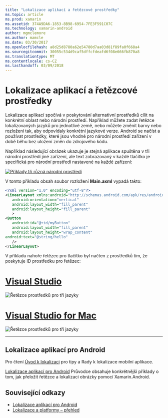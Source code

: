 ```yaml
---
title: "Lokalizace aplikací a řetězcové prostředky"
ms.topic: article
ms.prod: xamarin
ms.assetid: 374A9DA6-1853-8B98-6954-7FE3F591C07C
ms.technology: xamarin-android
author: mgmclemore
ms.author: mamcle
ms.date: 03/30/2017
ms.openlocfilehash: a8d25d8780a62e54780d7aa03d81f89fa0f668a4
ms.sourcegitcommit: 30055c534d9caf5dffcfdeafd6f08e666fb870a8
ms.translationtype: MT
ms.contentlocale: cs-CZ
ms.lasthandoff: 03/09/2018
---
```

# <a name="application-localization-and-string-resources"></a>Lokalizace aplikací a řetězcové prostředky

Lokalizace aplikací spočívá v poskytování alternativní prostředků cílit na konkrétní oblast nebo národní prostředí. Například můžete zadat řetězce lokalizovaných jazyků pro jednotlivé země, nebo můžete změnit barvy nebo rozložení tak, aby odpovídaly konkrétní jazykové verze. Android se načíst a používat prostředky, které jsou vhodné pro národní prostředí zařízení v době běhu bez uložení změn do zdrojového kódu.

Například následující obrázek ukazuje je stejná aplikace spuštěna v tři národní prostředí jiné zařízení, ale text zobrazovaný v každé tlačítko je specifická pro národní prostředí nastavené na každé zařízení:

[![Příklady tři různá národní prostředí](application-localization-images/01-click-me-sml.png)](application-localization-images/01-click-me.png#lightbox)

V tomto příkladu obsah soubor rozložení **Main.axml** vypadá takto:

```xml
<?xml version="1.0" encoding="utf-8"?>
<LinearLayout xmlns:android="http://schemas.android.com/apk/res/android"
   android:orientation="vertical"
   android:layout_width="fill_parent"
   android:layout_height="fill_parent"
   >
<Button  
   android:id="@+id/myButton"
   android:layout_width="fill_parent"
   android:layout_height="wrap_content"
android:text="@string/hello"
   />
</LinearLayout>
```

V příkladu nahoře řetězec pro tlačítko byl načten z prostředků tím, že poskytuje ID prostředku pro řetězec:

# <a name="visual-studiotabvswin"></a>[Visual Studio](#tab/vswin)

![Řetězce prostředků pro tři jazyky](application-localization-images/02-resource-strings-vs.png)
 
# <a name="visual-studio-for-mactabvsmac"></a>[Visual Studio for Mac](#tab/vsmac)

![Řetězce prostředků pro tři jazyky](application-localization-images/02-resource-strings-xs.png)
 
-----
 
## <a name="localizing-android-apps"></a>Lokalizace aplikací pro Android

Pro čtení [Úvod k lokalizaci](~/cross-platform/app-fundamentals/localization.md) pro tipy a Rady k lokalizace mobilní aplikace.

[Lokalizace aplikací pro Android](~/android/app-fundamentals/localization.md) Průvodce obsahuje konkrétnější příklady o tom, jak přeložit řetězce a lokalizaci obrázky pomocí Xamarin.Android.



## <a name="related-links"></a>Související odkazy

- [Lokalizace aplikací pro Android](~/android/app-fundamentals/localization.md)
- [Lokalizace a platformy – přehled](~/cross-platform/app-fundamentals/localization.md)
